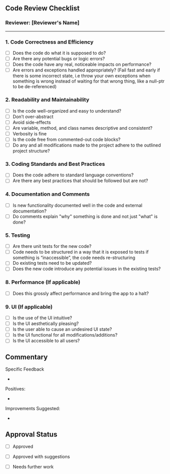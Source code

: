 ## Code Review Checklist

### Reviewer: [Reviewer's Name]
* * *
### 1. Code Correctness and Efficiency
- [ ] Does the code do what it is supposed to do?
- [ ] Are there any potential bugs or logic errors?
- [ ] Does the code have any real, noticeable impacts on performance?
- [ ] Are errors and exceptions handled appropriately? (Fail fast and early if there is some incorrect state, i.e throw your own exceptions when something is wrong instead of waiting for that wrong thing, like a null-ptr to be de-referenced)

### 2. Readability and Maintainability
- [ ] Is the code well-organized and easy to understand?
- [ ] Don’t over-abstract
- [ ] Avoid side-effects
- [ ] Are variable, method, and class names descriptive and consistent?
- [ ] Verbosity is fine
- [ ] Is the code free from commented-out code blocks?
- [ ] Do any and all modifications made to the project adhere to the outlined project structure?

### 3. Coding Standards and Best Practices
- [ ] Does the code adhere to standard language conventions?
- [ ] Are there any best practices that should be followed but are not?

### 4. Documentation and Comments
- [ ] Is new functionality documented well in the code and external documentation?
- [ ] Do comments explain "why" something is done and not just "what" is done?

### 5. Testing
- [ ] Are there unit tests for the new code?
- [ ] Code needs to be structured in a way that it is exposed to tests if something is “inaccessible”, the code needs re-structuring
- [ ] Do existing tests need to be updated?
- [ ] Does the new code introduce any potential issues in the existing tests?

### 8. Performance (If applicable)
- [ ] Does this grossly affect performance and bring the app to a halt?

### 9. UI (If applicable)
- [ ] Is the use of the UI intuitive?
- [ ] Is the UI aesthetically pleasing?
- [ ] Is the user able to cause an undesired UI state?
- [ ] Is the UI functional for all modifications/additions?
- [ ] Is the UI accessible to all users?

## Commentary
Specific Feedback

*

Positives:

*

Improvements Suggested:

*

## Approval Status
- [ ] Approved
- [ ] Approved with suggestions
- [ ] Needs further work

